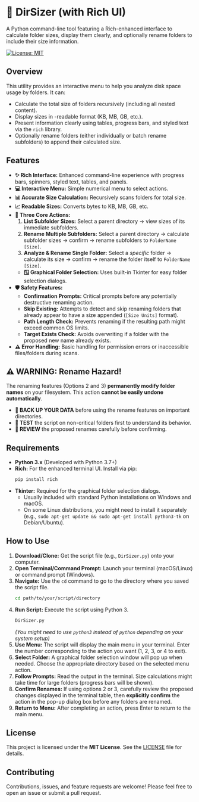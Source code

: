 # 📁 DirSizer  (with Rich UI)

A Python command-line tool featuring a Rich-enhanced interface to calculate folder sizes, display them clearly, and optionally rename folders to include their size information.

[![License: MIT](https://img.shields.io/badge/License-MIT-yellow.svg)](https://opensource.org/licenses/MIT)

## Overview

This utility provides an interactive menu to help you analyze disk space usage by folders. It can:

*   Calculate the total size of folders recursively (including all nested content).
*   Display sizes in -readable format (KB, MB, GB, etc.).
*   Present information clearly using tables, progress bars, and styled text via the `rich` library.
*   Optionally rename folders (either individually or batch rename subfolders) to append their calculated size.

## Features

*   **✨ Rich Interface:** Enhanced command-line experience with progress bars, spinners, styled text, tables, and panels.
*   **💻 Interactive Menu:** Simple numerical menu to select actions.
*   **📊 Accurate Size Calculation:** Recursively scans folders for total size.
*   **📈 Readable Sizes:** Converts bytes to KB, MB, GB, etc.
*   **📑 Three Core Actions:**
    1.  **List Subfolder Sizes:** Select a parent directory → view sizes of its immediate subfolders.
    2.  **Rename Multiple Subfolders:** Select a parent directory → calculate subfolder sizes → confirm → rename subfolders to `FolderName [Size]`.
    3.  **Analyze & Rename Single Folder:** Select a *specific* folder → calculate its size → confirm → rename the folder itself to `FolderName [Size]`.
    *   **🪟 Graphical Folder Selection:** Uses built-in Tkinter for easy folder selection dialogs.
*   **🛡️ Safety Features:**
    *   **Confirmation Prompts:** Critical prompts before any potentially destructive renaming action.
    *   **Skip Existing:** Attempts to detect and skip renaming folders that already appear to have a size appended (`[Size Units]` format).
    *   **Path Length Check:** Prevents renaming if the resulting path might exceed common OS limits.
    *   **Target Exists Check:** Avoids overwriting if a folder with the proposed new name already exists.
*   **⚠️ Error Handling:** Basic handling for permission errors or inaccessible files/folders during scans.

## ⚠️ WARNING: Rename Hazard!

The renaming features (Options 2 and 3) **permanently modify folder names** on your filesystem. This action **cannot be easily undone automatically**.

*   **🛑 BACK UP YOUR DATA** before using the rename features on important directories.
*   **🧪 TEST** the script on non-critical folders first to understand its behavior.
*   **👀 REVIEW** the proposed renames carefully before confirming.


## Requirements

*   **Python 3.x** (Developed with Python 3.7+)
*   **Rich:** For the enhanced terminal UI. Install via pip:
    ```bash
    pip install rich
    ```
*   **Tkinter:** Required for the graphical folder selection dialogs.
    *   Usually included with standard Python installations on Windows and macOS.
    *   On some Linux distributions, you might need to install it separately (e.g., `sudo apt-get update && sudo apt-get install python3-tk` on Debian/Ubuntu).

## How to Use

1.  **Download/Clone:** Get the script file (e.g., `DirSizer.py`) onto your computer.
2.  **Open Terminal/Command Prompt:** Launch your terminal (macOS/Linux) or command prompt (Windows).
3.  **Navigate:** Use the `cd` command to go to the directory where you saved the script file.
    ```bash
    cd path/to/your/script/directory
    ```
4.  **Run Script:** Execute the script using Python 3.
    ```bash
    DirSizer.py
    ```
    *(You might need to use `python3` instead of `python` depending on your system setup)*
5.  **Use Menu:** The script will display the main menu in your terminal. Enter the number corresponding to the action you want (1, 2, 3, or 4 to exit).
6.  **Select Folder:** A graphical folder selection window will pop up when needed. Choose the appropriate directory based on the selected menu action.
7.  **Follow Prompts:** Read the output in the terminal. Size calculations might take time for large folders (progress bars will be shown).
8.  **Confirm Renames:** If using options 2 or 3, carefully review the proposed changes displayed in the terminal table, then **explicitly confirm** the action in the pop-up dialog box before any folders are renamed.
9.  **Return to Menu:** After completing an action, press Enter to return to the main menu.

## License

This project is licensed under the **MIT License**. See the [LICENSE](LICENSE) file for details.

## Contributing

Contributions, issues, and feature requests are welcome! Please feel free to open an issue or submit a pull request.
